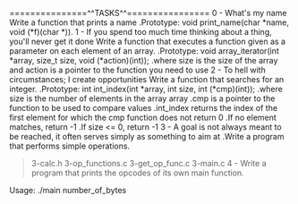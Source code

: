 ===============^^TASKS^^================
0 - What's my name
    Write a function that prints a name
    .Prototype: void print_name(char *name, void (*f)(char *)).
1 - If you spend too much time thinking about a thing, you'll never get it done
    Write a function that executes a function given as a parameter on each element of an array.
   .Prototype: void array_iterator(int *array, size_t size, void (*action)(int));
   .where size is the size of the array and action is a pointer to the function you need to use
2 - To hell with circumstances; I create opportunities
    Write a function that searches for an integer.
    .Prototype: int int_index(int *array, int size, int (*cmp)(int));
    .where size is the number of elements in the array array
    .cmp is a pointer to the function to be used to compare values
    .int_index returns the index of the first element for which the cmp function does not return 0
    .If no element matches, return -1
    .If size <= 0, return -1
3 - A goal is not always meant to be reached, it often serves simply as something to aim at
   .Write a program that performs simple operations.
   >3-calc.h
   >3-op_functions.c
   >3-get_op_func.c
   >3-main.c
4 - Write a program that prints the opcodes of its own main function.

Usage: ./main number_of_bytes 

